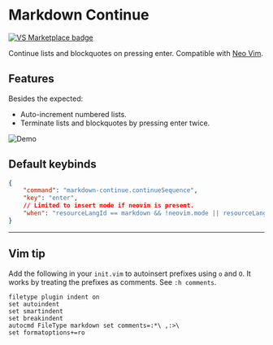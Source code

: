 # Markdown Continue 

[![VS Marketplace badge](https://vsmarketplacebadge.apphb.com/version-short/tejasvi.markdown-continue.svg)](https://marketplace.visualstudio.com/items?itemName=tejasvi.markdown-continue&ssr=false#review-details)

Continue lists and blockquotes on pressing enter. Compatible with [Neo Vim](https://github.com/asvetliakov/vscode-neovim).

## Features

Besides the expected:

* Auto-increment numbered lists.
* Terminate lists and blockquotes by pressing enter twice.

![Demo](https://user-images.githubusercontent.com/45873379/117921231-05041600-b30e-11eb-98f8-27e6a11cde1b.gif)

## Default keybinds

```json
{
    "command": "markdown-continue.continueSequence",
    "key": "enter",
    // Limited to insert mode if neovim is present.
    "when": "resourceLangId == markdown && !neovim.mode || resourceLangId == markdown && neovim.mode == 'insert'"
}
```

<!-- ## Release Notes

### 1.0.0

Initial release of ... -->


-----------------------------------------------------------------------------------------------------------

## Vim tip

Add the following in your `init.vim` to autoinsert prefixes using `o` and `O`. It works by treating the prefixes as comments. See `:h comments`.

```vim-script
filetype plugin indent on
set autoindent
set smartindent
set breakindent
autocmd FileType markdown set comments=:*\ ,:>\ 
set formatoptions+=ro 
```